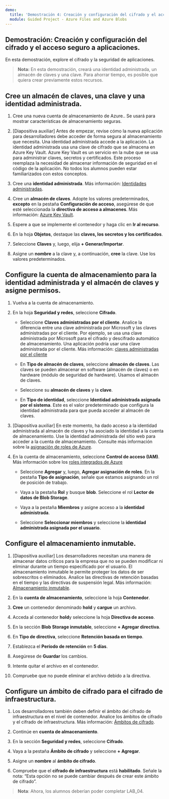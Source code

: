 ```yaml
---
demo:
  title: 'Demostración 4: Creación y configuración del cifrado y el acceso seguro a aplicaciones'
  module: Guided Project - Azure Files and Azure Blobs
--- 
```


## Demostración: Creación y configuración del cifrado y el acceso seguro a aplicaciones. 

En esta demostración, explore el cifrado y la seguridad de aplicaciones.

> **Nota:** En esta demostración, creará una identidad administrada, un almacén de claves y una clave. Para ahorrar tiempo, es posible que quiera crear previamente estos recursos. 

## Cree un almacén de claves, una clave y una identidad administrada.

1. Cree una nueva cuenta de almacenamiento de Azure.. Se usará para mostrar características de almacenamiento seguras.

1. [Diapositiva auxiliar] Antes de empezar, revise cómo la nueva aplicación para desarrolladores debe acceder de forma segura al almacenamiento que necesita. Una identidad administrada accede a la aplicación. La identidad administrada usa una clave de cifrado que se almacena en Azure Key Vault. Azure Key Vault es un servicio en la nube que se usa para administrar claves, secretos y certificados. Este proceso reemplaza la necesidad de almacenar información de seguridad en el código de la aplicación.  No todos los alumnos pueden estar familiarizados con estos conceptos.

1. Cree una **identidad administrada**. Más información: [Identidades administradas](https://learn.microsoft.com/en-us/azure/active-directory/managed-identities-azure-resources/overview).

1. Cree un **almacén de claves**. Adopte los valores predeterminados, **excepto** en la pestaña **Configuración de acceso**, asegúrese de que esté seleccionada la **directiva de acceso a almacenes**. Más información: [Azure Key Vault](https://learn.microsoft.com/azure/active-directory/managed-identities-azure-resources/overview).

1. Espere a que se implemente el contenedor y haga clic en **Ir al recurso**.

1. En la hoja **Objetos**, destaque las **claves, los secretos y los certificados**.

1. Seleccione **Claves** y, luego, elija **+ Generar/Importar**.

1. Asigne un **nombre** a la clave y, a continuación, **cree** la clave. Use los valores predeterminados.

## Configure la cuenta de almacenamiento para la identidad administrada y el almacén de claves y asigne permisos.

1. Vuelva a la cuenta de almacenamiento.

1. En la hoja **Seguridad y redes**, seleccione **Cifrado**.

    - Seleccione **Claves administradas por el cliente**. Analice la diferencia entre una clave administrada por Microsoft y las claves administradas por el cliente. Por ejemplo, se usa una clave administrada por Microsoft para el cifrado y descifrado automático de almacenamiento. Una aplicación podría usar una clave administrada por el cliente. Más información: [claves administradas por el cliente](https://learn.microsoft.com/azure/storage/common/customer-managed-keys-overview)

    - En **Tipo de almacén de claves**, seleccione **almacén de claves**. Las claves se pueden almacenar en software (almacén de claves) o en hardware (módulo de seguridad de hardware). Usamos el almacén de claves.

    - Seleccione su **almacén de claves** y la **clave**.

    - En **Tipo de identidad**, seleccione **Identidad administrada asignada por el sistema**. Este es el valor predeterminado que configura la identidad administrada para que pueda acceder al almacén de claves.

1. [Diapositiva auxiliar] En este momento, ha dado acceso a la identidad administrada al almacén de claves y ha asociado la identidad a la cuenta de almacenamiento. Use la identidad administrada del sitio web para acceder a la cuenta de almacenamiento. Consulte más información sobre la [asignación de roles de Azure](https://learn.microsoft.com/azure/role-based-access-control/role-assignments).

1. En la cuenta de almacenamiento, seleccione **Control de acceso (IAM)**. Más información sobre los [roles integrados de Azure](https://learn.microsoft.com/azure/role-based-access-control/built-in-roles)

    - Seleccione **Agregar** y, luego, **Agregar asignación de roles**. En la pestaña **Tipo de asignación**, señale que estamos asignando un rol de posición de trabajo.

    - Vaya a la pestaña **Rol** y busque **blob**. Seleccione el rol **Lector de datos de Blob Storage**.

    - Vaya a la pestaña **Miembros** y asigne acceso a la **identidad administrada**.

    - Seleccione **Seleccionar miembros** y seleccione la **identidad administrada asignada por el usuario**.

## Configure el almacenamiento inmutable.

1. [Diapositiva auxiliar] Los desarrolladores necesitan una manera de almacenar datos críticos para la empresa que no se pueden modificar ni eliminar durante un tiempo especificado por el usuario. El almacenamiento inmutable le permite proteger los datos de ser sobrescritos o eliminados. Analice las directivas de retención basadas en el tiempo y las directivas de suspensión legal. Más información: [Almacenamiento inmutable](https://learn.microsoft.com/azure/storage/blobs/immutable-storage-overview).

1. En la **cuenta de almacenamiento**, seleccione la hoja **Contenedor**.

1. **Cree** un contenedor denominado **hold** y **cargue** un archivo.

1. Acceda al contenedor **hold**y seleccione la hoja **Directiva de acceso**.

1. En la sección **Blob Storage inmutable**, seleccione **+ Agregar directiva**.

1. En **Tipo de directiva**, seleccione **Retención basada en tiempo**.

1. Establezca el **Período de retención** en **5 días**.

1. Asegúrese de **Guardar** los cambios.

1. Intente quitar el archivo en el contenedor.

1. Compruebe que no puede eliminar el archivo debido a la directiva.

## Configure un ámbito de cifrado para el cifrado de infraestructura.

1. Los desarrolladores también deben definir el ámbito del cifrado de infraestructura en el nivel de contenedor. Analice los ámbitos de cifrado y el cifrado de infraestructura. Más información: [Ámbitos de cifrado](https://learn.microsoft.com/azure/storage/blobs/encryption-scope-overview).

1. Continúe en **cuenta de almacenamiento**.

1. En la sección **Seguridad y redes**, seleccione **Cifrado**.

1. Vaya a la pestaña **Ámbito de cifrado** y seleccione **+ Agregar**.

1. Asigne un **nombre** al **ámbito de cifrado**.

1. Compruebe que el **cifrado de infraestructura** está **habilitado**. Señale la nota: “Esta opción no se puede cambiar después de crear este ámbito de cifrado”.

>**Nota**: Ahora, los alumnos deberían poder completar LAB_04. 
